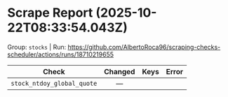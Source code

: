 # Scrape Report (2025-10-22T08:33:54.043Z)

Group: `stocks`  |  Run: https://github.com/AlbertoRoca96/scraping-checks-scheduler/actions/runs/18710219655

| Check | Changed | Keys | Error |
|---|:---:|:--|:--|
| `stock_ntdoy_global_quote` | — |  |  |
